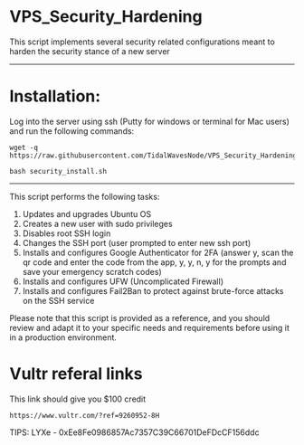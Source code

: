 # VPS_Security_Hardening
This script implements several security related configurations meant to harden the security stance of a new server
***

# Installation:
Log into the server using ssh (Putty for windows or terminal for Mac users) and run the following commands:
````
wget -q https://raw.githubusercontent.com/TidalWavesNode/VPS_Security_Hardening/main/security_install.sh
````
````
bash security_install.sh
````
***

This script performs the following tasks:
1. Updates and upgrades Ubuntu OS
2. Creates a new user with sudo privileges 
3. Disables root SSH login
4. Changes the SSH port (user prompted to enter new ssh port)
5. Installs and configures Google Authenticator for 2FA (answer y, scan the qr code and enter the code from the app, y, y, n, y for the prompts and save your emergency scratch codes)
6. Installs and configures UFW (Uncomplicated Firewall)
7. Installs and configures Fail2Ban to protect against brute-force attacks on the SSH service

Please note that this script is provided as a reference, and you should review and adapt it to your specific needs and requirements before using it in a production environment.

# Vultr referal links
This link should give you $100 credit
````
https://www.vultr.com/?ref=9260952-8H
````

TIPS:
LYXe - 0xEe8Fe0986857Ac7357C39C66701DeFDcCF156ddc
